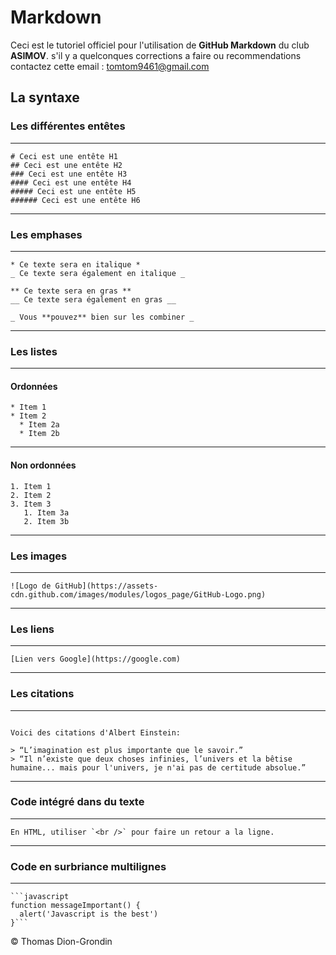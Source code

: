 # Markdown
Ceci est le tutoriel officiel pour l'utilisation de **GitHub Markdown** du club **ASIMOV**. s'il y a quelconques corrections a faire ou recommendations contactez cette email : 
[tomtom9461@gmail.com](#tomtom9461@gmail.com)

## La syntaxe

### Les différentes entêtes

****



```
# Ceci est une entête H1
## Ceci est une entête H2
### Ceci est une entête H3
#### Ceci est une entête H4
##### Ceci est une entête H5
###### Ceci est une entête H6

```
****

### Les emphases

****

```
* Ce texte sera en italique *
_ Ce texte sera également en italique _

** Ce texte sera en gras **
__ Ce texte sera également en gras __

_ Vous **pouvez** bien sur les combiner _

```
****

### Les listes

****

#### Ordonnées


```
* Item 1
* Item 2
  * Item 2a
  * Item 2b

```

****

#### Non ordonnées


```
1. Item 1
2. Item 2
3. Item 3
   1. Item 3a
   2. Item 3b

```

****

### Les images

****

```
![Logo de GitHub](https://assets-cdn.github.com/images/modules/logos_page/GitHub-Logo.png)

```

**** 

### Les liens

****

```
[Lien vers Google](https://google.com)

```

****

### Les citations

****

```

Voici des citations d'Albert Einstein:

> “L’imagination est plus importante que le savoir.”
> “Il n’existe que deux choses infinies, l’univers et la bêtise humaine... mais pour l'univers, je n'ai pas de certitude absolue.”

```

****

### Code intégré dans du texte

****

```
En HTML, utiliser `<br />` pour faire un retour a la ligne.

```

****

### Code en surbriance multilignes

****

```
```javascript
function messageImportant() {
  alert('Javascript is the best')
}```
```

&copy; Thomas Dion-Grondin



